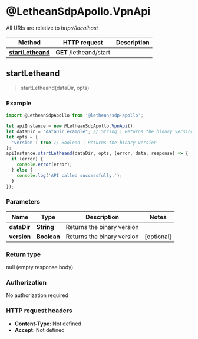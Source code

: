 # @LetheanSdpApollo.VpnApi

All URIs are relative to *http://localhost*

Method | HTTP request | Description
------------- | ------------- | -------------
[**startLetheand**](VpnApi.md#startLetheand) | **GET** /letheand/start | 



## startLetheand

> startLetheand(dataDir, opts)



### Example

```javascript
import @LetheanSdpApollo from '@lethean/sdp-apollo';

let apiInstance = new @LetheanSdpApollo.VpnApi();
let dataDir = "dataDir_example"; // String | Returns the binary version
let opts = {
  'version': true // Boolean | Returns the binary version
};
apiInstance.startLetheand(dataDir, opts, (error, data, response) => {
  if (error) {
    console.error(error);
  } else {
    console.log('API called successfully.');
  }
});
```

### Parameters


Name | Type | Description  | Notes
------------- | ------------- | ------------- | -------------
 **dataDir** | **String**| Returns the binary version | 
 **version** | **Boolean**| Returns the binary version | [optional] 

### Return type

null (empty response body)

### Authorization

No authorization required

### HTTP request headers

- **Content-Type**: Not defined
- **Accept**: Not defined

